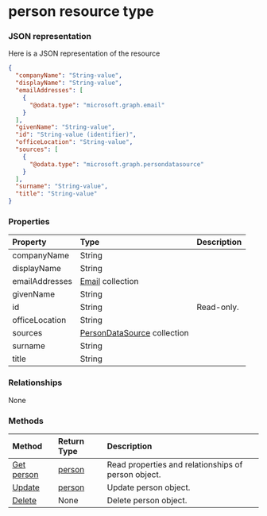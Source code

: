 # person resource type



### JSON representation

Here is a JSON representation of the resource

<!-- {
  "blockType": "resource",
  "optionalProperties": [

  ],
  "@odata.type": "microsoft.graph.person"
}-->

```json
{
  "companyName": "String-value",
  "displayName": "String-value",
  "emailAddresses": [
    {
      "@odata.type": "microsoft.graph.email"
    }
  ],
  "givenName": "String-value",
  "id": "String-value (identifier)",
  "officeLocation": "String-value",
  "sources": [
    {
      "@odata.type": "microsoft.graph.persondatasource"
    }
  ],
  "surname": "String-value",
  "title": "String-value"
}

```
### Properties
| Property	   | Type	|Description|
|:---------------|:--------|:----------|
|companyName|String||
|displayName|String||
|emailAddresses|[Email](email.md) collection||
|givenName|String||
|id|String| Read-only.|
|officeLocation|String||
|sources|[PersonDataSource](persondatasource.md) collection||
|surname|String||
|title|String||

### Relationships
None


### Methods

| Method		   | Return Type	|Description|
|:---------------|:--------|:----------|
|[Get person](../api/person_get.md) | [person](person.md) |Read properties and relationships of person object.|
|[Update](../api/person_update.md) | [person](person.md)	|Update person object. |
|[Delete](../api/person_delete.md) | None |Delete person object. |

<!-- uuid: 8fcb5dbc-d5aa-4681-8e31-b001d5168d79
2015-10-25 14:57:30 UTC -->
<!-- {
  "type": "#page.annotation",
  "description": "person resource",
  "keywords": "",
  "section": "documentation",
  "tocPath": ""
}-->